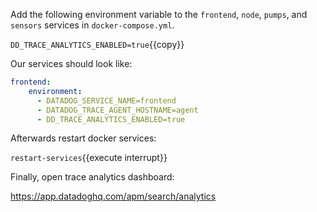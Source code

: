 Add the following environment variable to the `frontend`, `node`, `pumps`,
and `sensors` services in `docker-compose.yml`.

`DD_TRACE_ANALYTICS_ENABLED=true`{{copy}}

Our services should look like:

``` yaml
frontend:
    environment:
      - DATADOG_SERVICE_NAME=frontend
      - DATADOG_TRACE_AGENT_HOSTNAME=agent
      - DD_TRACE_ANALYTICS_ENABLED=true
```

Afterwards restart docker services:

`restart-services`{{execute interrupt}}


Finally, open trace analytics dashboard:

https://app.datadoghq.com/apm/search/analytics
